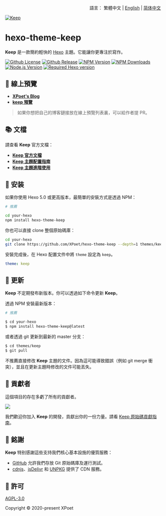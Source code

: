 <div align="right">
  語言：
  繁體中文 | 
  <a title="English" href="../README.md">English</a> | 
  <a title="简体中文" href="README_zh-CN.md">简体中文</a>
</div>

<a href="https://xpoet.cn"><img align="center" alt="Keep" src="https://keep-docs.xpoet.cn/images/keep-slogan.svg"></a>

# hexo-theme-keep

**Keep** 是一款簡約輕快的 [Hexo](https://hexo.io) 主題。它能讓你更專注於寫作。

[![Github License](https://img.shields.io/github/license/XPoet/hexo-theme-keep?style=flat-square&logo=github&color=3366cc)](https://github.com/XPoet/hexo-theme-keep/blob/master/LICENSE)
[![Github Release](https://img.shields.io/github/release/XPoet/hexo-theme-keep?style=flat-square&logo=github&color=mediumpurple)](https://github.com/XPoet/hexo-theme-ils/releases)
[![NPM Version](https://img.shields.io/npm/v/hexo-theme-keep?style=flat-square&logo=npm&color=indianred)](https://www.npmjs.com/package/hexo-theme-keep)
[![NPM Downloads](https://img.shields.io/npm/dw/hexo-theme-keep?style=flat-square&logo=npm&color=darkorange)](https://www.npmjs.com/package/hexo-theme-keep)
[![Node.js Version](https://img.shields.io/badge/node-%3E=14.0.0-forestgreen?style=flat-square&logo=Node.js)](https://nodejs.org)
[![Required Hexo version](https://img.shields.io/badge/hexo-%3E=5.0.0-steelblue?style=flat-square&logo=hexo)](https://hexo.io)

## :star2: 線上預覽

- **[XPoet's Blog](https://xpoet.cn/)**
- **[keep 預覽](https://keep.xpoet.cn/)**

> 如果你想把自己的博客鏈接放在線上預覽列表裏，可以給作者提 PR。

## :books: 文檔

請查看 **Keep** 官方文檔：

- **[Keep 官方文檔](https://keep-docs.xpoet.cn/)**
- **[Keep 主題配置指南](https://keep-docs.xpoet.cn/basis/configuration-guide/base_info.html)**
- **[Keep 主題進階使用](https://keep-docs.xpoet.cn/advanced/set-language.html)**

## :rocket: 安装

如果你使用 Hexo 5.0 或更高版本，最簡單的安裝方式是透過 NPM：

```sh
# 推薦

cd your-hexo
npm install hexo-theme-keep
```

你也可以直接 clone 整個原始碼庫：

```sh
cd your-hexo
git clone https://github.com/XPoet/hexo-theme-keep --depth=1 themes/keep
```

安裝完成後，在 Hexo 配置文件中將 `theme` 設定為 `keep`。

```yml
theme: keep
```

## :tada: 更新

**Keep** 不定期發布新版本。你可以透過如下命令更新 **Keep**。

透過 NPM 安裝最新版本：

```sh
# 推薦

$ cd your-hexo
$ npm install hexo-theme-keep@latest
```

或者透過 git 更新到最新的 master 分支：

```sh
$ cd themes/keep
$ git pull
```

不推薦直接修改 **Keep** 主題的文件。因為這可能導致錯誤（例如 git merge 衝突），並且在更新主題時修改的文件可能丟失。

## :art: 貢獻者

這個項目的存在多虧了所有的貢獻者。

<a href="https://github.com/XPoet/hexo-theme-keep/graphs/contributors">
  <img src="https://contrib.rocks/image?repo=XPoet/hexo-theme-keep" />
</a>

我們歡迎你加入 **Keep** 的開發，貢獻出你的一份力量。請看 [Keep 原始碼貢獻指南](https://keep-docs.xpoet.cn/user-notice/contribution-guide.html)。

## :sparkling_heart: 銘謝

**Keep** 特别感謝這些支持我們核心基本設施的優質服務：

- [GitHub](https://github.com) 允許我們存放 Git 原始碼庫及運行測試。
- [cdnjs](https://cdnjs.com)、[jsDelivr](https://www.jsdelivr.com) 和 [UNPKG](https://www.unpkg.com) 提供了 CDN 服務。

## :memo: 許可

[AGPL-3.0](https://github.com/XPoet/hexo-theme-keep/blob/master/LICENSE)  

Copyright © 2020-present XPoet
